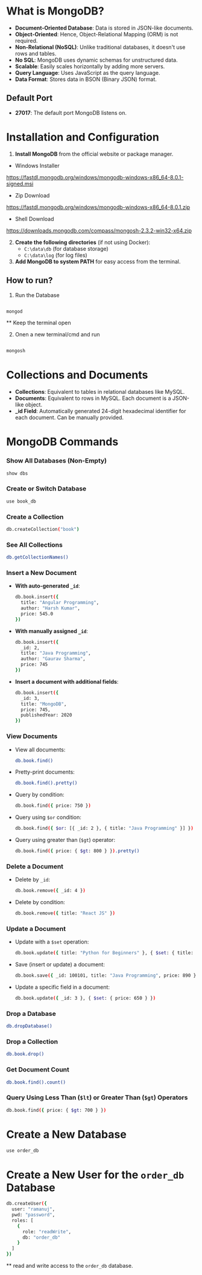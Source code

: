 
# What is MongoDB?

- **Document-Oriented Database**: Data is stored in JSON-like documents.
- **Object-Oriented**: Hence, Object-Relational Mapping (ORM) is not required.
- **Non-Relational (NoSQL)**: Unlike traditional databases, it doesn't use rows and tables.
- **No SQL**: MongoDB uses dynamic schemas for unstructured data.
- **Scalable**: Easily scales horizontally by adding more servers.
- **Query Language**: Uses JavaScript as the query language.
- **Data Format**: Stores data in BSON (Binary JSON) format.

## Default Port

- **27017**: The default port MongoDB listens on.

# Installation and Configuration

1. **Install MongoDB** from the official website or package manager.

- Windows Installer 

https://fastdl.mongodb.org/windows/mongodb-windows-x86_64-8.0.1-signed.msi

- Zip Download

https://fastdl.mongodb.org/windows/mongodb-windows-x86_64-8.0.1.zip

- Shell Download

https://downloads.mongodb.com/compass/mongosh-2.3.2-win32-x64.zip


2. **Create the following directories** (if not using Docker):
   - `C:\data\db` (for database storage)
   - `C:\data\log` (for log files)
3. **Add MongoDB to system PATH** for easy access from the terminal.

## How to run?

1. Run the Database

```bash

mongod

```

** Keep the terminal open 

2. Onen a new terminal/cmd and run

```bash

mongosh

```


# Collections and Documents

- **Collections**: Equivalent to tables in relational databases like MySQL.
- **Documents**: Equivalent to rows in MySQL. Each document is a JSON-like object.
- **_id Field**: Automatically generated 24-digit hexadecimal identifier for each document. Can be manually provided.

# MongoDB Commands

### Show All Databases (Non-Empty)
```bash
show dbs
```

### Create or Switch Database
```bash
use book_db
```

### Create a Collection
```bash
db.createCollection("book")
```

### See All Collections
```bash
db.getCollectionNames()
```

### Insert a New Document

- **With auto-generated `_id`**:
  ```bash
  db.book.insert({
    title: "Angular Programming",
    author: "Harsh Kumar",
    price: 545.0
  })
  ```

- **With manually assigned `_id`**:
  ```bash
  db.book.insert({
    _id: 2,
    title: "Java Programming",
    author: "Gaurav Sharma",
    price: 745
  })
  ```

- **Insert a document with additional fields**:
  ```bash
  db.book.insert({
    _id: 3,
    title: "MongoDB",
    price: 745,
    publishedYear: 2020
  })
  ```

### View Documents
- View all documents:
  ```bash
  db.book.find()
  ```

- Pretty-print documents:
  ```bash
  db.book.find().pretty()
  ```

- Query by condition:
  ```bash
  db.book.find({ price: 750 })
  ```

- Query using `$or` condition:
  ```bash
  db.book.find({ $or: [{ _id: 2 }, { title: "Java Programming" }] })
  ```

- Query using greater than (`$gt`) operator:
  ```bash
  db.book.find({ price: { $gt: 800 } }).pretty()
  ```

### Delete a Document
- Delete by `_id`:
  ```bash
  db.book.remove({ _id: 4 })
  ```

- Delete by condition:
  ```bash
  db.book.remove({ title: "React JS" })
  ```

### Update a Document
- Update with a `$set` operation:
  ```bash
  db.book.update({ title: "Python for Beginners" }, { $set: { title: "Angular Programming", price: 650 } })
  ```

- Save (insert or update) a document:
  ```bash
  db.book.save({ _id: 100101, title: "Java Programming", price: 890 })
  ```

- Update a specific field in a document:
  ```bash
  db.book.update({ _id: 3 }, { $set: { price: 650 } })
  ```

### Drop a Database
```bash
db.dropDatabase()
```

### Drop a Collection
```bash
db.book.drop()
```

### Get Document Count
```bash
db.book.find().count()
```

### Query Using Less Than (`$lt`) or Greater Than (`$gt`) Operators
```bash
db.book.find({ price: { $gt: 700 } })
```

# Create a New Database

```bash
use order_db
```

# Create a New User for the `order_db` Database

```bash
db.createUser({
  user: "ramanuj",
  pwd: "password",
  roles: [
    {
      role: "readWrite",
      db: "order_db"
    }
  ]
})
```

** read and write access to the `order_db` database.

